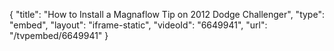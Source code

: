{
    "title": "How to Install a Magnaflow Tip on 2012 Dodge Challenger",
    "type": "embed",
    "layout": "iframe-static",
    "videoId": "6649941",
    "url": "\/tvpembed\/6649941"
}